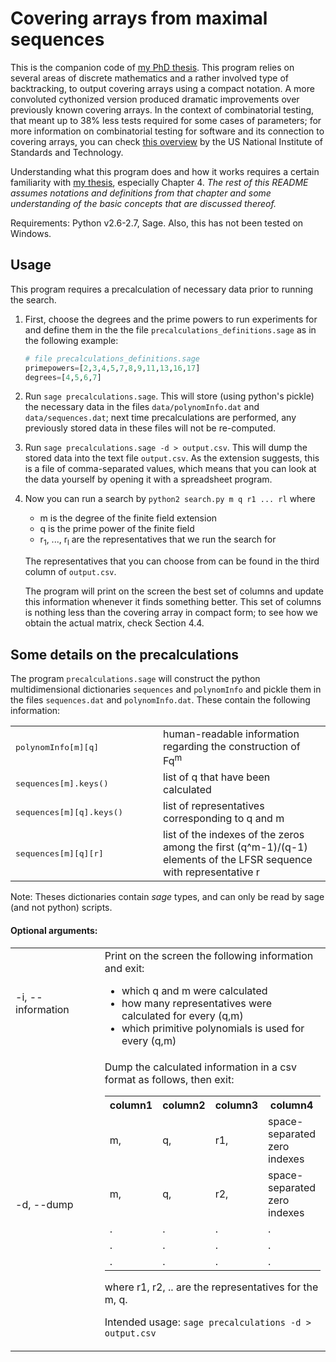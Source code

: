 # Covering arrays from maximal sequences

This is the companion code of [my PhD thesis](http://people.math.carleton.ca/~gtzanaki/project/phd-thesis).
This program relies on several areas of discrete mathematics and a rather involved type of backtracking, to output covering arrays using a compact notation.
A more convoluted cythonized version produced dramatic improvements over previously known covering arrays.
In the context of combinatorial testing, that meant up to 38% less tests required for some cases of parameters; for more information on combinatorial testing for software and its connection to covering arrays, you can check [this overview](https://csrc.nist.gov/projects/automated-combinatorial-testing-for-software) by the US National Institute of Standards and Technology.

Understanding what this program does and how it works requires a certain familiarity with [my thesis](http://people.math.carleton.ca/~gtzanaki/project/phd-thesis), especially Chapter 4.
*The rest of this README assumes notations and definitions from that chapter and some understanding of the basic concepts that are discussed thereof.*

Requirements: Python v2.6-2.7, Sage. Also, this has not been tested on Windows.

## Usage

This program requires a precalculation of necessary data prior to running the search.

1. First, choose the degrees and the prime powers to run experiments for and define them in the the file `precalculations_definitions.sage` as in the following example:

	```Python
	# file precalculations_definitions.sage
	primepowers=[2,3,4,5,7,8,9,11,13,16,17]
	degrees=[4,5,6,7]
	```
2. Run `sage precalculations.sage`. This will store (using python's pickle) the necessary data in the files `data/polynomInfo.dat` and `data/sequences.dat`; next time precalculations are performed, any previously stored data in these files will not be re-computed.

3. Run  `sage precalculations.sage -d > output.csv`. This will dump the stored data into the text file `output.csv`. As the extension suggests, this is a file of comma-separated values, which means that you can look at the data yourself by opening it with a spreadsheet program.

4. Now you can run a search by `python2 search.py m q r1 ... rl` where

	* m is the degree of the finite field extension
	* q is the prime power of the finite field
	* r<sub>1</sub>, ..., r<sub>l</sub> are the representatives that we run the search for

	The representatives that you can choose from can be found in the third column of `output.csv`.

    The program will print on the screen the best set of columns and update this information whenever it finds something better. This set of columns is nothing less than the covering array in compact form; to see how we obtain the actual matrix, check Section 4.4.

## Some details on the precalculations


The program `precalculations.sage` will construct the python multidimensional dictionaries `sequences` and `polynomInfo` and pickle them in the files `sequences.dat` and `polynomInfo.dat`. These contain the following information:

<table>
<tbody>
<tr>
    <td>
    <tt>polynomInfo[m][q]</tt>
    <td>
    human-readable information regarding the construction of Fq<sup>m</sup>
<tr>
    <td>
    <tt>sequences[m].keys()</tt>
    <td>
    list of q that have been calculated
<tr>
    <td width="220">
    <tt>sequences[m][q].keys()</tt>
    <td>
    list of representatives corresponding to q and m
<tr>
    <td>
    <tt> sequences[m][q][r]</tt>
    <td>
    list of the indexes of the zeros among the first (q^m-1)/(q-1) elements of the LFSR sequence with representative r
</table>

Note: Theses dictionaries contain *sage* types, and can only be read by sage (and not python) scripts.


#### Optional arguments:
<table>
<tr>
<td width="140">
-i, --information
<td>
Print on the screen the following information and exit:
    <ul>
        <li> which q and m were calculated
        <li> how many representatives were calculated for every (q,m)
        <li> which primitive polynomials is used for every (q,m)
    </ul>
<tr>
<td>
-d, --dump
<td>
Dump the calculated information in a csv format as follows, then exit:

<table>
<tr>
    <th> column1 <th> column2 <th> column3 <th> column4
<tr>
    <td> m,      <td>q,       <td>r1,      <td> space-separated zero indexes
<tr>
    <td> m,      <td>q,       <td>r2,      <td> space-separated zero indexes
<tr>
    <td>  .      <td> .       <td>  .      <td> .
<tr>
    <td>  .      <td> .       <td>  .      <td> .
<tr>
    <td>  .      <td> .       <td>  .      <td> .
</table>

where r1, r2, .. are the representatives for the m, q.

Intended usage: `sage precalculations -d > output.csv`
</table>

